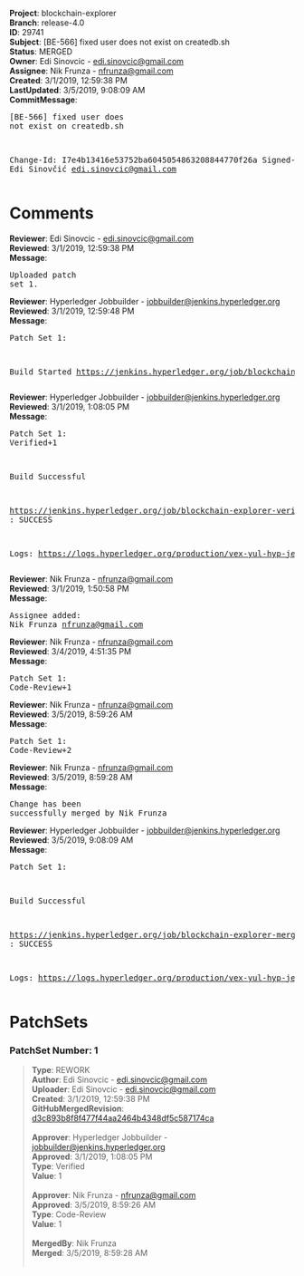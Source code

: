 <strong>Project</strong>: blockchain-explorer<br><strong>Branch</strong>: release-4.0<br><strong>ID</strong>: 29741<br><strong>Subject</strong>: [BE-566] fixed user does not exist on createdb.sh<br><strong>Status</strong>: MERGED<br><strong>Owner</strong>: Edi Sinovcic - edi.sinovcic@gmail.com<br><strong>Assignee</strong>: Nik Frunza - nfrunza@gmail.com<br><strong>Created</strong>: 3/1/2019, 12:59:38 PM<br><strong>LastUpdated</strong>: 3/5/2019, 9:08:09 AM<br><strong>CommitMessage</strong>:<br><pre>[BE-566] fixed user does not exist on createdb.sh

Change-Id: I7e4b13416e53752ba6045054863208844770f26a
Signed-off-by: Edi Sinovčić <edi.sinovcic@gmail.com>
</pre><h1>Comments</h1><strong>Reviewer</strong>: Edi Sinovcic - edi.sinovcic@gmail.com<br><strong>Reviewed</strong>: 3/1/2019, 12:59:38 PM<br><strong>Message</strong>: <pre>Uploaded patch set 1.</pre><strong>Reviewer</strong>: Hyperledger Jobbuilder - jobbuilder@jenkins.hyperledger.org<br><strong>Reviewed</strong>: 3/1/2019, 12:59:48 PM<br><strong>Message</strong>: <pre>Patch Set 1:

Build Started https://jenkins.hyperledger.org/job/blockchain-explorer-verify-x86_64/36/</pre><strong>Reviewer</strong>: Hyperledger Jobbuilder - jobbuilder@jenkins.hyperledger.org<br><strong>Reviewed</strong>: 3/1/2019, 1:08:05 PM<br><strong>Message</strong>: <pre>Patch Set 1: Verified+1

Build Successful 

https://jenkins.hyperledger.org/job/blockchain-explorer-verify-x86_64/36/ : SUCCESS

Logs: https://logs.hyperledger.org/production/vex-yul-hyp-jenkins-3/blockchain-explorer-verify-x86_64/36</pre><strong>Reviewer</strong>: Nik Frunza - nfrunza@gmail.com<br><strong>Reviewed</strong>: 3/1/2019, 1:50:58 PM<br><strong>Message</strong>: <pre>Assignee added: Nik Frunza <nfrunza@gmail.com></pre><strong>Reviewer</strong>: Nik Frunza - nfrunza@gmail.com<br><strong>Reviewed</strong>: 3/4/2019, 4:51:35 PM<br><strong>Message</strong>: <pre>Patch Set 1: Code-Review+1</pre><strong>Reviewer</strong>: Nik Frunza - nfrunza@gmail.com<br><strong>Reviewed</strong>: 3/5/2019, 8:59:26 AM<br><strong>Message</strong>: <pre>Patch Set 1: Code-Review+2</pre><strong>Reviewer</strong>: Nik Frunza - nfrunza@gmail.com<br><strong>Reviewed</strong>: 3/5/2019, 8:59:28 AM<br><strong>Message</strong>: <pre>Change has been successfully merged by Nik Frunza</pre><strong>Reviewer</strong>: Hyperledger Jobbuilder - jobbuilder@jenkins.hyperledger.org<br><strong>Reviewed</strong>: 3/5/2019, 9:08:09 AM<br><strong>Message</strong>: <pre>Patch Set 1:

Build Successful 

https://jenkins.hyperledger.org/job/blockchain-explorer-merge-x86_64/30/ : SUCCESS

Logs: https://logs.hyperledger.org/production/vex-yul-hyp-jenkins-3/blockchain-explorer-merge-x86_64/30</pre><h1>PatchSets</h1><h3>PatchSet Number: 1</h3><blockquote><strong>Type</strong>: REWORK<br><strong>Author</strong>: Edi Sinovcic - edi.sinovcic@gmail.com<br><strong>Uploader</strong>: Edi Sinovcic - edi.sinovcic@gmail.com<br><strong>Created</strong>: 3/1/2019, 12:59:38 PM<br><strong>GitHubMergedRevision</strong>: [d3c893b8f8f477f44aa2464b4348df5c587174ca](https://github.com/hyperledger-gerrit-archive/blockchain-explorer/commit/d3c893b8f8f477f44aa2464b4348df5c587174ca)<br><br><strong>Approver</strong>: Hyperledger Jobbuilder - jobbuilder@jenkins.hyperledger.org<br><strong>Approved</strong>: 3/1/2019, 1:08:05 PM<br><strong>Type</strong>: Verified<br><strong>Value</strong>: 1<br><br><strong>Approver</strong>: Nik Frunza - nfrunza@gmail.com<br><strong>Approved</strong>: 3/5/2019, 8:59:26 AM<br><strong>Type</strong>: Code-Review<br><strong>Value</strong>: 1<br><br><strong>MergedBy</strong>: Nik Frunza<br><strong>Merged</strong>: 3/5/2019, 8:59:28 AM<br><br></blockquote>